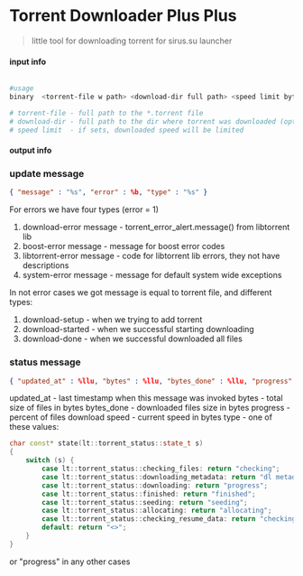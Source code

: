 # Torrent Downloader Plus Plus

> little tool for downloading torrent for sirus.su launcher

#### input info

```bash

#usage
binary  <torrent-file w path> <download-dir full path> <speed limit bytes>

# torrent-file - full path to the *.torrent file
# download-dir - full path to the dir where torrent was downloaded (optional, default current dir)
# speed limit  - if sets, downloaded speed will be limited

```
#### output info

### update message

```json
{ "message" : "%s", "error" : %b, "type" : "%s" }
```

For errors we have four types (error = 1)
1) download-error
message - torrent_error_alert.message() from libtorrent lib
2) boost-error
message - message for boost error codes
3) libtorrent-error
message - code for libtorrent lib errors, they not have descriptions
4) system-error
message - message for default system wide exceptions

In not error cases we got message is equal to torrent file, and different types: 
1) download-setup - when we trying to add torrent
2) download-started - when we successful starting downloading
3) download-done - when we successful downloaded all files

### status message

```json
{ "updated_at" : %llu, "bytes" : %llu, "bytes_done" : %llu, "progress" : %.2f, "type" : "%s", "speed" : %.2f }
```

updated_at - last timestamp when this message was invoked
bytes - total size of files in bytes
bytes_done - downloaded files size in bytes
progress - percent of files download
speed - current speed in bytes
type - one of these values:
```cpp
char const* state(lt::torrent_status::state_t s)
{
	switch (s) {
		case lt::torrent_status::checking_files: return "checking";
		case lt::torrent_status::downloading_metadata: return "dl metadata";
		case lt::torrent_status::downloading: return "progress";
		case lt::torrent_status::finished: return "finished";
		case lt::torrent_status::seeding: return "seeding";
		case lt::torrent_status::allocating: return "allocating";
		case lt::torrent_status::checking_resume_data: return "checking resume";
		default: return "<>";
	}
}
```
or "progress" in any other cases
